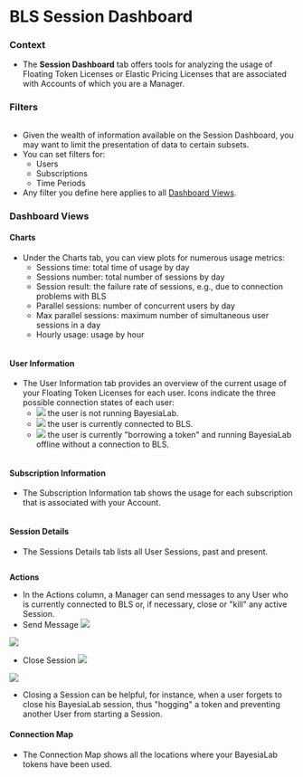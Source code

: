 # BLS Session Dashboard

### Context

* The **Session Dashboard** tab offers tools for analyzing the usage of Floating Token Licenses or Elastic Pricing Licenses that are associated with Accounts of which you are a Manager.

### Filters

<figure><img src="https://bayesia.clickhelp.co/resources/Storage/bayesialab-knowledge-hub/BlabC/attachments/5668873/15073321.png" alt=""><figcaption></figcaption></figure>

* Given the wealth of information available on the Session Dashboard, you may want to limit the presentation of data to certain subsets.
* You can set filters for:
  * Users
  * Subscriptions
  * Time Periods
* Any filter you define here applies to all [Dashboard Views](bls-session-dashboard.md#dashboard-views).

### Dashboard Views

#### Charts

* Under the Charts tab, you can view plots for numerous usage metrics:
  * Sessions time: total time of usage by day
  * Sessions number: total number of sessions by day
  * Session result: the failure rate of sessions, e.g., due to connection problems with BLS
  * Parallel sessions: number of concurrent users by day
  * Max parallel sessions: maximum number of simultaneous user sessions in a day
  * Hourly usage: usage by hour

<figure><img src="https://bayesia.clickhelp.co/resources/Storage/bayesialab-knowledge-hub/BlabC/attachments/5668873/12845164.png" alt=""><figcaption></figcaption></figure>

#### User Information

* The User Information tab provides an overview of the current usage of your Floating Token Licenses for each user. Icons indicate the three possible connection states of each user:
  * ![](https://bayesia.clickhelp.co/resources/Storage/bayesialab-knowledge-hub/BlabC/attachments/5668873/5799941.png) the user is not running BayesiaLab.
  * ![](https://bayesia.clickhelp.co/resources/Storage/bayesialab-knowledge-hub/BlabC/attachments/5668873/5799943.png) the user is currently connected to BLS.
  * ![](https://bayesia.clickhelp.co/resources/Storage/bayesialab-knowledge-hub/BlabC/attachments/5668873/5799942.png) the user is currently "borrowing a token" and running BayesiaLab offline without a connection to BLS.

<figure><img src="https://bayesia.clickhelp.co/resources/Storage/bayesialab-knowledge-hub/BlabC/attachments/5668873/12845165.png" alt=""><figcaption></figcaption></figure>

#### Subscription Information

* The Subscription Information tab shows the usage for each subscription that is associated with your Account.

<figure><img src="https://bayesia.clickhelp.co/resources/Storage/bayesialab-knowledge-hub/BlabC/attachments/5668873/12845168.png" alt=""><figcaption></figcaption></figure>

#### Session Details

* The Sessions Details tab lists all User Sessions, past and present.

<figure><img src="https://bayesia.clickhelp.co/resources/Storage/bayesialab-knowledge-hub/BlabC/attachments/5668873/12845189.png" alt=""><figcaption></figcaption></figure>

**Actions**

* In the Actions column, a Manager can send messages to any User who is currently connected to BLS or, if necessary, close or "kill" any active Session.
* Send Message  ![](https://bayesia.clickhelp.co/resources/Storage/bayesialab-knowledge-hub/BlabC/attachments/5668873/12845190.png)&#x20;

![](https://bayesia.clickhelp.co/resources/Storage/bayesialab-knowledge-hub/BlabC/attachments/5668873/12845171.png)

* Close Session ![](https://bayesia.clickhelp.co/resources/Storage/bayesialab-knowledge-hub/BlabC/attachments/5668873/5799950.png)&#x20;

![](https://bayesia.clickhelp.co/resources/Storage/bayesialab-knowledge-hub/BlabC/attachments/5668873/12845172.png)

* Closing a Session can be helpful, for instance, when a user forgets to close his BayesiaLab session, thus "hogging" a token and preventing another User from starting a Session.

#### Connection Map

* The Connection Map shows all the locations where your BayesiaLab tokens have been used.

<figure><img src="https://bayesia.clickhelp.co/resources/Storage/bayesialab-knowledge-hub/BlabC/attachments/5668873/12845173.png" alt=""><figcaption></figcaption></figure>
